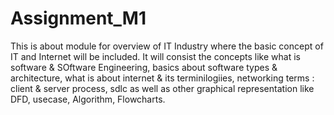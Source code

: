 # Assignment_M1
This is about module for overview of IT Industry where the basic concept of IT and Internet will be included. It will consist the concepts like what is software & SOftware Engineering, basics about software types & architecture, what is about internet & its terminilogiies, networking terms : client & server process, sdlc as well as other graphical representation like DFD, usecase, Algorithm, Flowcharts.
